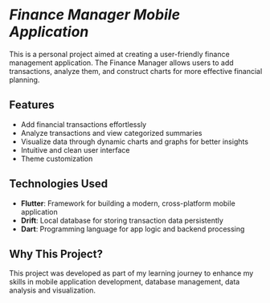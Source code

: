 # *Finance Manager Mobile Application*

This is a personal project aimed at creating a user-friendly finance management application. The Finance Manager allows users to add transactions, analyze them, and construct charts for more effective financial planning.

## Features
- Add financial transactions effortlessly  
- Analyze transactions and view categorized summaries  
- Visualize data through dynamic charts and graphs for better insights  
- Intuitive and clean user interface
- Theme customization  

## Technologies Used
- **Flutter**: Framework for building a modern, cross-platform mobile application  
- **Drift**: Local database for storing transaction data persistently  
- **Dart**: Programming language for app logic and backend processing  

## Why This Project?
This project was developed as part of my learning journey to enhance my skills in mobile application development, database management, data analysis and visualization.
